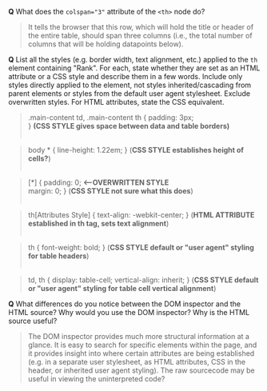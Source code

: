 **Q** What does the `colspan="3"` attribute of the `<th>` node do?

>It tells the browser that this row, which will hold the title or header of the entire table, should span three columns (i.e., the total number of columns that will be holding datapoints below). 

**Q** List all the styles (e.g. border width, text alignment, etc.) applied to the `th` element containing "Rank". For each, state whether they are set as an HTML attribute or a CSS style and describe them in a few words. Include only styles directly applied to the element, not styles inherited/cascading from parent elements or styles from the default user agent stylesheet. Exclude overwritten styles. For HTML attributes, state the CSS equivalent.

>.main-content td, .main-content th {
padding: 3px;<br>
}  **(CSS STYLE gives space between data and table borders)**<br><br>

> body * {
line-height: 1.22em;
} (**CSS STYLE establishes height of cells?**)<br><br>

>[*] {
padding: 0; **<--OVERWRITTEN STYLE**<br>
margin: 0;
} (**CSS STYLE not sure what this does**)<br><br>

>th[Attributes Style] {
text-align: -webkit-center;
} (**HTML ATTRIBUTE established in th tag, sets text alignment**)<BR><BR>

>th {
font-weight: bold;
} (**CSS STYLE default or "user agent" styling for table headers**)<br><br>

>td, th {
display: table-cell;
vertical-align: inherit;
} (**CSS STYLE default or "user agent" styling for table cell vertical alignment**)


**Q** What differences do you notice between the DOM inspector and the HTML source? Why would you use the DOM inspector? Why is the HTML source useful?

>The DOM inspector provides much more structural information at a glance. It is easy to search for specific elements within the page, and it provides insight into where certain attributes are being established (e.g. in a separate user stylesheet, as HTML attributes, CSS in the header, or inherited user agent styling). The raw sourcecode may be useful in viewing the  uninterpreted code? 

